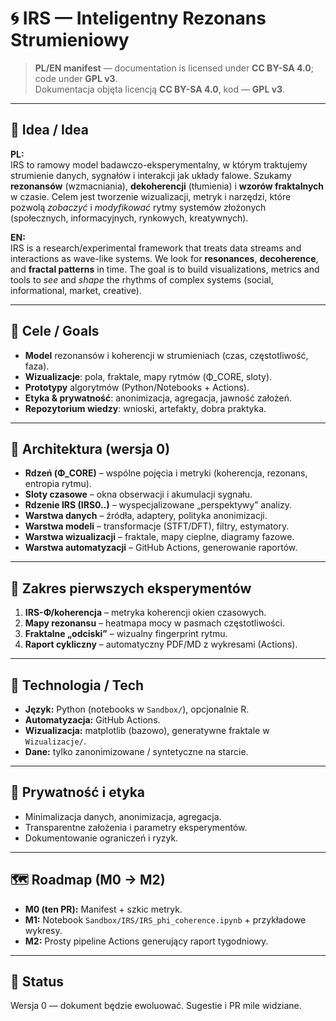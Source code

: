 # 🌀 IRS — Inteligentny Rezonans Strumieniowy

> **PL/EN manifest** — documentation is licensed under **CC BY-SA 4.0**; code under **GPL v3**.  
> Dokumentacja objęta licencją **CC BY-SA 4.0**, kod — **GPL v3**.

---

## 🧭 Idea / Idea

**PL:**  
IRS to ramowy model badawczo-eksperymentalny, w którym traktujemy strumienie danych, sygnałów i interakcji jak układy falowe. Szukamy **rezonansów** (wzmacniania), **dekoherencji** (tłumienia) i **wzorów fraktalnych** w czasie. Celem jest tworzenie wizualizacji, metryk i narzędzi, które pozwolą _zobaczyć_ i _modyfikować_ rytmy systemów złożonych (społecznych, informacyjnych, rynkowych, kreatywnych).

**EN:**  
IRS is a research/experimental framework that treats data streams and interactions as wave-like systems. We look for **resonances**, **decoherence**, and **fractal patterns** in time. The goal is to build visualizations, metrics and tools to _see_ and _shape_ the rhythms of complex systems (social, informational, market, creative).

---

## 🎯 Cele / Goals

- **Model** rezonansów i koherencji w strumieniach (czas, częstotliwość, faza).  
- **Wizualizacje**: pola, fraktale, mapy rytmów (Φ_CORE, sloty).  
- **Prototypy** algorytmów (Python/Notebooks + Actions).  
- **Etyka & prywatność**: anonimizacja, agregacja, jawność założeń.  
- **Repozytorium wiedzy**: wnioski, artefakty, dobra praktyka.

---

## 🧩 Architektura (wersja 0)

- **Rdzeń (Φ_CORE)** – wspólne pojęcia i metryki (koherencja, rezonans, entropia rytmu).  
- **Sloty czasowe** – okna obserwacji i akumulacji sygnału.  
- **Rdzenie IRS (IRS0..)** – wyspecjalizowane „perspektywy” analizy.  
- **Warstwa danych** – źródła, adaptery, polityka anonimizacji.  
- **Warstwa modeli** – transformacje (STFT/DFT), filtry, estymatory.  
- **Warstwa wizualizacji** – fraktale, mapy cieplne, diagramy fazowe.  
- **Warstwa automatyzacji** – GitHub Actions, generowanie raportów.

---

## 🔬 Zakres pierwszych eksperymentów

1. **IRS-Φ/koherencja** – metryka koherencji okien czasowych.  
2. **Mapy rezonansu** – heatmapa mocy w pasmach częstotliwości.  
3. **Fraktalne „odciski”** – wizualny fingerprint rytmu.  
4. **Raport cykliczny** – automatyczny PDF/MD z wykresami (Actions).

---

## 🧪 Technologia / Tech

- **Język:** Python (notebooks w `Sandbox/`), opcjonalnie R.  
- **Automatyzacja:** GitHub Actions.  
- **Wizualizacja:** matplotlib (bazowo), generatywne fraktale w `Wizualizacje/`.  
- **Dane:** tylko zanonimizowane / syntetyczne na starcie.

---

## 🔐 Prywatność i etyka

- Minimalizacja danych, anonimizacja, agregacja.  
- Transparentne założenia i parametry eksperymentów.  
- Dokumentowanie ograniczeń i ryzyk.

---

## 🗺️ Roadmap (M0 → M2)

- **M0 (ten PR):** Manifest + szkic metryk.  
- **M1:** Notebook `Sandbox/IRS/IRS_phi_coherence.ipynb` + przykładowe wykresy.  
- **M2:** Prosty pipeline Actions generujący raport tygodniowy.

---

## 📌 Status

Wersja 0 — dokument będzie ewoluować. Sugestie i PR mile widziane.

